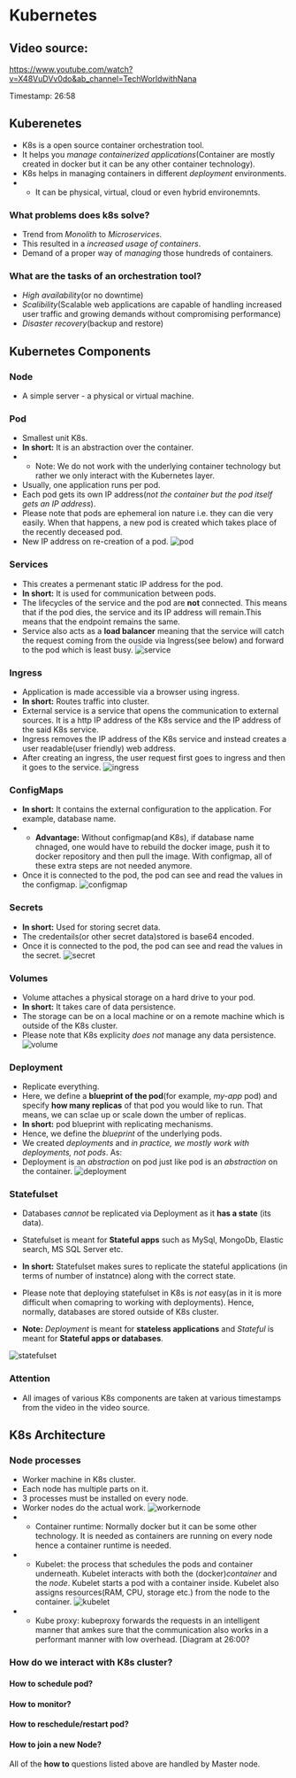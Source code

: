 # Kubernetes

## Video source:
https://www.youtube.com/watch?v=X48VuDVv0do&ab_channel=TechWorldwithNana

Timestamp: 26:58 

## Kuberenetes
- K8s is a open source container orchestration tool.
- It helps you _manage containerized applications_(Container are mostly created in docker but it can be any other container technology).
- K8s helps in managing containers in different _deployment_ environments. 
- - It can be physical, virtual, cloud or even hybrid environemnts.

### What problems does k8s solve?

- Trend from _Monolith_ to _Microservices_.
- This resulted in a _increased usage of containers_.
- Demand of a proper way of _managing_ those hundreds of containers.

### What are the tasks of an orchestration tool?

- _High availability_(or no downtime)
- _Scalibility_(Scalable web applications are capable of handling increased user traffic and growing demands without compromising performance)
- _Disaster recovery_(backup and restore)

## Kubernetes Components

### Node
- A simple server - a physical or virtual machine.

### Pod
- Smallest unit K8s.
- **In short:** It is an abstraction over the container.
- -  Note: We do not work with the underlying container technology but rather we only interact with the Kubernetes layer.
- Usually, one application runs per pod. 
- Each pod gets its own IP address(_not the container but the pod itself gets an IP address_).
- Please note that pods are ephemeral ion nature i.e. they can die very easily. When that happens, a new pod is created which takes place of the recently deceased pod.
- New IP address on re-creation of a pod.
![pod](https://github.com/syedumerahmedcode/kubernetes/blob/master/images/pod.png)

### Services
- This creates a permenant static IP address for the pod.
- **In short:** It is used for communication between pods.
- The lifecycles of the service and the pod are **not** connected. This means that if the pod dies, the service and its IP address will remain.This means that the endpoint remains the same.
- Service also acts as a **load balancer** meaning that the service will catch the request coming from the ouside via Ingress(see below) and forward to the pod which is least busy.
![service](https://github.com/syedumerahmedcode/kubernetes/blob/master/images/service.png)

### Ingress
- Application is made accessible via a browser using ingress.
- **In short:** Routes traffic into cluster.
- External service is a service that opens the communication to external sources. It is a http IP address of the K8s service and the IP address of the said K8s service.
- Ingress removes the IP address of the K8s service and instead creates a user readable(user friendly) web address. 
- After creating an ingress, the user request first goes to ingress and then it goes to the service.
![ingress](https://github.com/syedumerahmedcode/kubernetes/blob/master/images/ingress.png)

### ConfigMaps
- **In short:** It contains the external configuration to the application. For example, database name. 
- - **Advantage:** Without configmap(and K8s), if database name chnaged, one would have to rebuild the docker image, push it to docker repository and then pull the image. With configmap, all of these extra steps are not needed anymore.
- Once it is connected to the pod, the pod can see and read the values in the configmap.
![configmap](https://github.com/syedumerahmedcode/kubernetes/blob/master/images/configmap.png)


### Secrets
- **In short:** Used for storing secret data.
- The credentails(or other secret data)stored is base64 encoded.
- Once it is connected to the pod, the pod can see and read the values in the secret.
![secret](https://github.com/syedumerahmedcode/kubernetes/blob/master/images/secret.png)


### Volumes
- Volume attaches a physical storage on a hard drive to your pod.
- **In short:** It takes care of data persistence.
- The storage can be on a local machine or on a remote machine which is outside of the K8s cluster.
- Please note that K8s explicity _does not_ manage any data persistence.
![volume](https://github.com/syedumerahmedcode/kubernetes/blob/master/images/volume.png)

### Deployment
- Replicate everything.
- Here, we define a **blueprint of the pod**(for example, _my-app_ pod) and specify **how many replicas** of that pod you would like to run. That means, we can sclae up or scale down the umber of replicas. 
- **In short:** pod blueprint with replicating mechanisms.
- Hence, we define the _blueprint_ of the underlying pods.
- We created _deployments_ and _in practice, we mostly work with deployments, not pods_. As:
- Deployment is an _abstraction_ on pod just like pod is an _abstraction_ on the container.
![deployment](https://github.com/syedumerahmedcode/kubernetes/blob/master/images/deployment.png)




### Statefulset
- Databases _cannot_ be replicated via Deployment as it **has a state** (its data). 
- Statefulset is meant for **Stateful apps** such as MySql, MongoDb, Elastic search, MS SQL Server etc.
- **In short:** Statefulset makes sures to replicate the stateful applications (in terms of number of instatnce) along with the correct state.
- Please note that deploying statefulset in K8s is _not_ easy(as in it is more difficult when comapring to working with deployments). Hence, normally, databases are stored outside of K8s cluster.

- **Note:** _Deployment_ is meant for **stateless applications** and _Stateful_ is meant for **Stateful apps or databases**.

![statefulset](https://github.com/syedumerahmedcode/kubernetes/blob/master/images/statefulset.png)


### Attention
- All images of various K8s components are taken at various timestamps from the video in the video source.


## K8s Architecture

### Node processes
- Worker machine in K8s cluster.
- Each node has multiple parts on it.
- 3 processes must be installed on every node.
- Worker nodes do the actual work.
![workernode](https://github.com/syedumerahmedcode/kubernetes/blob/master/images/workernode.png)
- - Container runtime: Normally docker but it  can be some other technology. It is needed as containers are running on every node hence a container runtime is needed.
- - Kubelet: the process that schedules the pods and container underneath. Kubelet interacts with both the (docker)_container_ and the _node_. Kubelet starts a pod with a container inside. Kubelet also assigns resources(RAM, CPU, storage etc.) from the node to the container.
![kubelet](https://github.com/syedumerahmedcode/kubernetes/blob/master/images/kubelet.png)
- - Kube proxy: kubeproxy forwards the requests in an intelligent manner that amkes sure that the communication also works in a performant manner with low overhead. [Diagram at 26:00?

### How do we interact with K8s cluster?

#### How to schedule pod?


#### How to monitor?


#### How to reschedule/restart pod?


#### How to join a new Node?

All of the **how to** questions listed above are handled by Master node.

